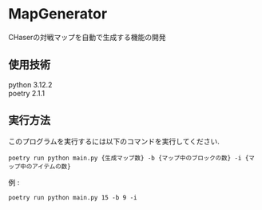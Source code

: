 # MapGenerator
CHaserの対戦マップを自動で生成する機能の開発

## 使用技術
python 3.12.2  
poetry 2.1.1  

## 実行方法
このプログラムを実行するには以下のコマンドを実行してください.
```
poetry run python main.py {生成マップ数} -b {マップ中のブロックの数} -i {マップ中のアイテムの数}
```

例 :  
```
poetry run python main.py 15 -b 9 -i
```
